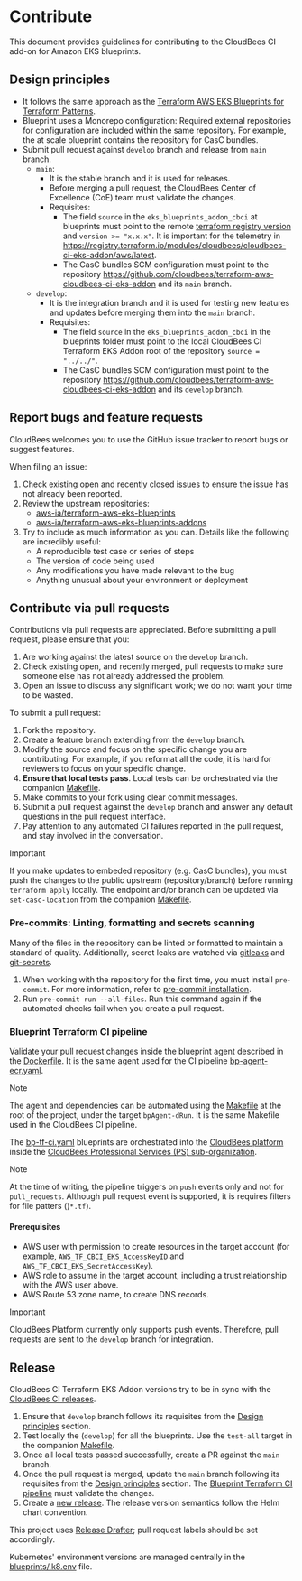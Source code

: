 # Contribute

This document provides guidelines for contributing to the CloudBees CI add-on for Amazon EKS blueprints.

## Design principles

- It follows the same approach as the [Terraform AWS EKS Blueprints for Terraform Patterns](https://aws-ia.github.io/terraform-aws-eks-blueprints/).
- Blueprint uses a Monorepo configuration: Required external repositories for configuration are included within the same repository. For example, the at scale blueprint contains the repository for CasC bundles.
- Submit pull request against `develop` branch and release from `main` branch.
  - `main`:
    - It is the stable branch and it is used for releases.
    - Before merging a pull request, the CloudBees Center of Excellence (CoE) team must validate the changes.
    - Requisites:
      - The field `source` in the `eks_blueprints_addon_cbci` at blueprints must point to the remote [terraform registry version](https://registry.terraform.io/modules/cloudbees/cloudbees-ci-eks-addon/aws/latest) and `version >= "x.x.x"`. It is important for the telemetry in https://registry.terraform.io/modules/cloudbees/cloudbees-ci-eks-addon/aws/latest.
      - The CasC bundles SCM configuration must point to the repository https://github.com/cloudbees/terraform-aws-cloudbees-ci-eks-addon and its `main` branch.
  - `develop`:
    - It is the integration branch and it is used for testing new features and updates before merging them into the `main` branch.
    - Requisites:
      - The field `source` in the `eks_blueprints_addon_cbci` in the blueprints folder must point to the local CloudBees CI Terraform EKS Addon root of the repository `source = "../../"`.
      - The CasC bundles SCM configuration must point to the repository https://github.com/cloudbees/terraform-aws-cloudbees-ci-eks-addon and its `develop` branch.

## Report bugs and feature requests

CloudBees welcomes you to use the GitHub issue tracker to report bugs or suggest features.

When filing an issue:

1. Check existing open and recently closed [issues](https://github.com/cloudbees/terraform-aws-cloudbees-ci-eks-addon/issues) to ensure the issue has not already been reported.
2. Review the upstream repositories:
   - [aws-ia/terraform-aws-eks-blueprints](https://github.com/aws-ia/terraform-aws-eks-blueprints/issues)
   - [aws-ia/terraform-aws-eks-blueprints-addons](https://github.com/aws-ia/terraform-aws-eks-blueprints-addons/issues)
3. Try to include as much information as you can. Details like the following are incredibly useful:
   - A reproducible test case or series of steps
   - The version of code being used
   - Any modifications you have made relevant to the bug
   - Anything unusual about your environment or deployment

## Contribute via pull requests

Contributions via pull requests are appreciated. Before submitting a pull request, please ensure that you:

1. Are working against the latest source on the `develop` branch.
2. Check existing open, and recently merged, pull requests to make sure someone else has not already addressed the problem.
3. Open an issue to discuss any significant work; we do not want your time to be wasted.

To submit a pull request:

1. Fork the repository.
2. Create a feature branch extending from the `develop` branch.
3. Modify the source and focus on the specific change you are contributing. For example, if you reformat all the code, it is hard for reviewers to focus on your specific change.
4. **Ensure that local tests pass**. Local tests can be orchestrated via the companion [Makefile](Makefile).
5. Make commits to your fork using clear commit messages.
6. Submit a pull request against the `develop` branch and answer any default questions in the pull request interface.
7. Pay attention to any automated CI failures reported in the pull request, and stay involved in the conversation.

> [!IMPORTANT]
> If you make updates to embeded repository (e.g. CasC bundles), you must push the changes to the public upstream (repository/branch) before running `terraform apply` locally. The endpoint and/or branch can be updated via `set-casc-location` from the companion [Makefile](Makefile).

### Pre-commits: Linting, formatting and secrets scanning

Many of the files in the repository can be linted or formatted to maintain a standard of quality. Additionally, secret leaks are watched via [gitleaks](https://github.com/zricethezav/gitleaks#pre-commit) and [git-secrets](https://github.com/awslabs/git-secrets).

1. When working with the repository for the first time, you must install `pre-commit`. For more information, refer to [pre-commit installation](https://pre-commit.com/#installation).
2. Run `pre-commit run --all-files`. Run this command again if the automated checks fail when you create a pull request.

### Blueprint Terraform CI pipeline

Validate your pull request changes inside the blueprint agent described in the [Dockerfile](.docker/agent). It is the same agent used for the CI pipeline [bp-agent-ecr.yaml](.cloudbees/workflows/bp-agent-ecr.yaml).

> [!NOTE]
> The agent and dependencies can be automated using the [Makefile](Makefile) at the root of the project, under the target `bpAgent-dRun`. It is the same Makefile used in the CloudBees CI pipeline.

The [bp-tf-ci.yaml](.cloudbees/workflows/bp-tf-ci.yaml) blueprints are orchestrated into the [CloudBees platform](https://www.cloudbees.com/products/saas-platform) inside the [CloudBees Professional Services (PS) sub-organization](https://cloudbees.io/orgs/cloudbees~professional-services/components/94c50dcf-125e-4767-b9c5-58d6d669a1f6/runs).

> [!NOTE]
> At the time of writing, the pipeline triggers on `push` events only and not for `pull_requests`. Although pull request event is supported, it is requires filters for file patters ()`*.tf`).

#### Prerequisites

- AWS user with permission to create resources in the target account (for example, `AWS_TF_CBCI_EKS_AccessKeyID` and `AWS_TF_CBCI_EKS_SecretAccessKey`).
- AWS role to assume in the target account, including a trust relationship with the AWS user above.
- AWS Route 53 zone name, to create DNS records.

> [!IMPORTANT]
> CloudBees Platform currently only supports push events. Therefore, pull requests are sent to the `develop` branch for integration.

## Release

CloudBees CI Terraform EKS Addon versions try to be in sync with the [CloudBees CI releases](https://docs.cloudbees.com/docs/release-notes/latest/cloudbees-ci/).

1. Ensure that `develop` branch follows its requisites from the [Design principles](#design-principles) section.
2. Test locally the (`develop`) for all the blueprints. Use the `test-all` target in the companion [Makefile](Makefile).
3. Once all local tests passed successfully, create a PR against the `main` branch.
4. Once the pull request is merged, update the `main` branch following its requisites from the [Design principles](#design-principles) section. The [Blueprint Terraform CI pipeline](#blueprint-terraform-ci-pipeline) must validate the changes.
5. Create a [new release](https://github.com/cloudbees/terraform-aws-cloudbees-ci-eks-addon/releases). The release version semantics follow the Helm chart convention.

This project uses [Release Drafter](https://github.com/release-drafter/release-drafter); pull request labels should be set accordingly.

Kubernetes' environment versions are managed centrally in the [blueprints/.k8.env](blueprints/.k8s.env) file.
